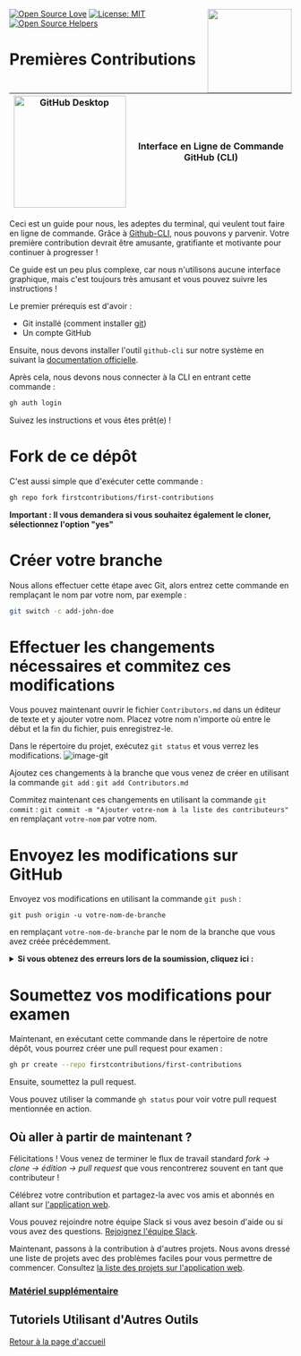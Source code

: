 [![Open Source Love](https://badges.frapsoft.com/os/v1/open-source.svg?v=103)](https://github.com/ellerbrock/open-source-badges/)
[<img align="right" width="150" src="https://firstcontributions.github.io/assets/gui-tool-tutorials/github-desktop-tutorial/join-slack-team.png">](https://join.slack.com/t/firstcontributors/shared_invite/enQtNjkxNzQwNzA2MTMwLTVhMWJjNjg2ODRlNWZhNjIzYjgwNDIyZWYwZjhjYTQ4OTBjMWM0MmFhZDUxNzBiYzczMGNiYzcxNjkzZDZlMDM)
[![License: MIT](https://img.shields.io/badge/License-MIT-green.svg)](https://opensource.org/licenses/MIT)
[![Open Source Helpers](https://www.codetriage.com/roshanjossey/first-contributions/badges/users.svg)](https://www.codetriage.com/roshanjossey/first-contributions)

# Premières Contributions

| <img alt="GitHub Desktop" src="https://cdn.icon-icons.com/icons2/2157/PNG/512/github_git_hub_logo_icon_132878.png" width="200"> | Interface en Ligne de Commande GitHub (CLI) |
| ------------------------------------------------------------------------------------------------------------------------------- | ------------------------------------------- |

Ceci est un guide pour nous, les adeptes du terminal, qui veulent tout faire en ligne de commande. Grâce à [Github-CLI](https://cli.github.com/), nous pouvons y parvenir. Votre première contribution devrait être amusante, gratifiante et motivante pour continuer à progresser !

Ce guide est un peu plus complexe, car nous n'utilisons aucune interface graphique, mais c'est toujours très amusant et vous pouvez suivre les instructions !

Le premier prérequis est d'avoir :

- Git installé (comment installer [git](https://git-scm.com/downloads))
- Un compte GitHub

Ensuite, nous devons installer l'outil `github-cli` sur notre système en suivant la [documentation officielle](https://github.com/cli/cli#installation).

Après cela, nous devons nous connecter à la CLI en entrant cette commande :

```bash
gh auth login
```

Suivez les instructions et vous êtes prêt(e) !

# Fork de ce dépôt

C'est aussi simple que d'exécuter cette commande :

```bash
gh repo fork firstcontributions/first-contributions
```

**Important : Il vous demandera si vous souhaitez également le cloner, sélectionnez l'option "yes"**

# Créer votre branche

Nous allons effectuer cette étape avec Git, alors entrez cette commande en remplaçant le nom par votre nom, par exemple :

```bash
git switch -c add-john-doe
```

# Effectuer les changements nécessaires et commitez ces modifications

Vous pouvez maintenant ouvrir le fichier `Contributors.md` dans un éditeur de texte et y ajouter votre nom. Placez votre nom n'importe où entre le début et la fin du fichier, puis enregistrez-le.

Dans le répertoire du projet, exécutez `git status` et vous verrez les modifications.
![image-git](https://camo.githubusercontent.com/a35c4722d7aab337eefc655d1488f7b4dc038508e6adaf5e88e2e052a976f010/68747470733a2f2f6669727374636f6e747269627574696f6e732e6769746875622e696f2f6173736574732f526561646d652f6769742d7374617475732e706e67)

Ajoutez ces changements à la branche que vous venez de créer en utilisant la commande `git add` :
`git add Contributors.md`

Commitez maintenant ces changements en utilisant la commande `git commit` :
`git commit -m "Ajouter votre-nom à la liste des contributeurs"`
en remplaçant `votre-nom` par votre nom.

# Envoyez les modifications sur GitHub

Envoyez vos modifications en utilisant la commande `git push` :

```
git push origin -u votre-nom-de-branche
```

en remplaçant `votre-nom-de-branche` par le nom de la branche que vous avez créée précédemment.

<details>
<summary> <strong>Si vous obtenez des erreurs lors de la soumission, cliquez ici :</strong> </summary>

- ### Erreur d'authentification
     <pre>remote: Support for password authentication was removed on August 13, 2021. Please use a personal access token instead.
  remote: Please see https://github.blog/2020-12-15-token-authentication-requirements-for-git-operations/ for more information.
  fatal: Authentication failed for 'https://github.com/<votre-nom-d'utilisateur>/first-contributions.git/'</pre>
  Suivez le [tutoriel GitHub](https://docs.github.com/en/authentication/connecting-to-github-with-ssh/adding-a-new-ssh-key-to-your-github-account) sur la génération et la configuration d'une clé SSH pour votre compte.

</details>

# Soumettez vos modifications pour examen

Maintenant, en exécutant cette commande dans le répertoire de notre dépôt, vous pourrez créer une pull request pour examen :

```bash
gh pr create --repo firstcontributions/first-contributions
```

Ensuite, soumettez la pull request.

Vous pouvez utiliser la commande `gh status` pour voir votre pull request mentionnée en action.

## Où aller à partir de maintenant ?

Félicitations ! Vous venez de terminer le flux de travail standard _fork -> clone -> édition -> pull request_ que vous rencontrerez souvent en tant que contributeur !

Célébrez votre contribution et partagez-la avec vos amis et abonnés en allant sur [l'application web](https://firstcontributions.github.io/#social-share).

Vous pouvez rejoindre notre équipe Slack si vous avez besoin d'aide ou si vous avez des questions. [Rejoignez l'équipe Slack](https://join.slack.com/t/firstcontributors/shared_invite/zt-vchl8cde-S0KstI_jyCcGEEj7rSTQiA).

Maintenant, passons à la contribution à d'autres projets. Nous avons dressé une liste de projets avec des problèmes faciles pour vous permettre de commencer. Consultez [la liste des projets sur l'application web](https://firstcontributions.github.io/#project-list).

### [Matériel supplémentaire](additional-material/git_workflow_scenarios/additional-material.md)

## Tutoriels Utilisant d'Autres Outils

[Retour à la page d'accueil](https://github.com/firstcontributions/first-contributions#tutorials-using-other-tools)
